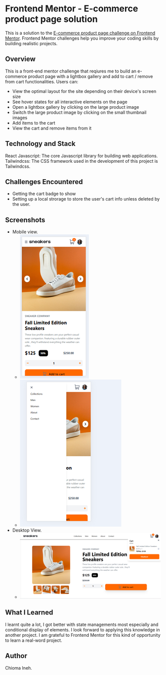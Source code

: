 # Frontend Mentor - E-commerce product page solution

This is a solution to the [E-commerce product page challenge on Frontend Mentor](https://www.frontendmentor.io/challenges/ecommerce-product-page-UPsZ9MJp6). Frontend Mentor challenges help you improve your coding skills by building realistic projects.

## Overview 
This is a front-end mentor challenge that reqiures me to build an e-commerce product page with a lightbox gallery and add to cart / remove from cart functionalities. 
Users can:

- View the optimal layout for the site depending on their device's screen size
- See hover states for all interactive elements on the page
- Open a lightbox gallery by clicking on the large product image
- Switch the large product image by clicking on the small thumbnail images
- Add items to the cart
- View the cart and remove items from it

## Technology and Stack
React Javascript: The core Javascript library for building web applications.
Tailwindcss: The CSS framework used in the development of this project is Tailwindcss. 

## Challenges Encountered 
- Getting the cart badge to show 
- Setting up a local strorage to store the user's cart info unless deleted by the user.

## Screenshots 
- Mobile view.
    -  ![App Screenshot](./src/assets/images/app-screenshot/mobile-view.png)
    -  ![App Screenshot](./src/assets/images/app-screenshot/mobile-view-2.png)
- Desktop View.
    -  ![App Screenshot](./src/assets/images/app-screenshot/desktop-view.png)

## What I Learned 
I learnt quite a lot, I got better with state managements most especially and conditional display of elements. I look forward to applying this knowledge in another project. I am grateful to Frontend Mentor for this kind of opportunity to learn a real-word project. 

## Author 
Chioma Ineh.

